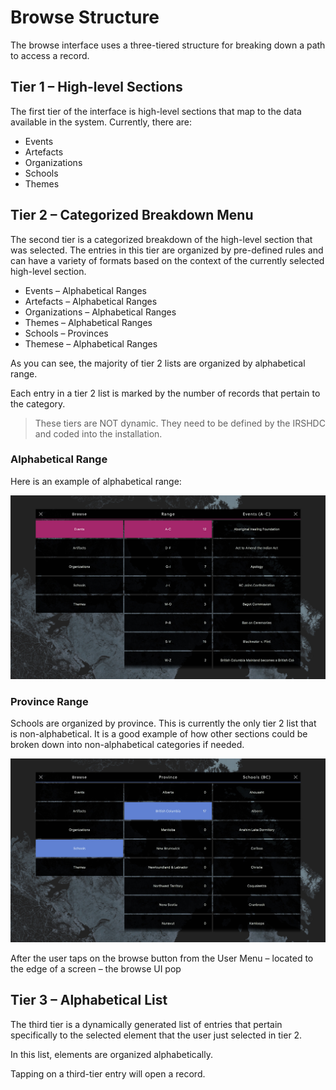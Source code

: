 # Browse Structure
The browse interface uses a three-tiered structure for breaking down a path to access a record. 

## Tier 1 – High-level Sections
The first tier of the interface is high-level sections that map to the data available in the system. Currently, there are: 

* Events 
* Artefacts
* Organizations
* Schools
* Themes

## Tier 2 – Categorized Breakdown Menu
The second tier is a categorized breakdown of the high-level section that was selected. The entries in this tier are organized by pre-defined rules and can have a variety of formats based on the context of the currently selected high-level section.

* Events – Alphabetical Ranges
* Artefacts – Alphabetical Ranges
* Organizations – Alphabetical Ranges
* Themes – Alphabetical Ranges
* Schools – Provinces
* Themese – Alphabetical Ranges

As you can see, the majority of tier 2 lists are organized by alphabetical range.

Each entry in a tier 2 list is marked by the number of records that pertain to the category.

> These tiers are NOT dynamic. They need to be defined by the IRSHDC and coded into the installation. 

### Alphabetical Range
Here is an example of alphabetical range:

![Alphabetical Ranges for Events](images/alphabeticalRangeExample.jpg)

### Province Range
Schools are organized by province. This is currently the only tier 2 list that is non-alphabetical. It is a good example of how other sections could be broken down into non-alphabetical categories if needed. 

![Province Ranges for Schools](images/provinceRangeExample.jpg)


After the user taps on the browse button from the User Menu – located to the edge of a screen – the browse UI pop

## Tier 3 – Alphabetical List
The third tier is a dynamically generated list of entries that pertain specifically to the selected element that the user just selected in tier 2.

In this list, elements are organized alphabetically.

Tapping on a third-tier entry will open a record.
